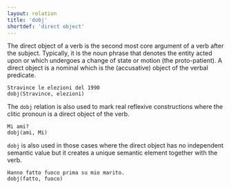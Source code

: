 ```yaml
---
layout: relation
title: 'dobj'
shortdef: 'direct object'
---
```


The direct object of a verb is the second most core argument of a verb after the subject. Typically, it is the noun phrase that denotes the entity acted upon or which undergoes a change of state or motion (the proto-patient). 
A direct object is a nominal which is the (accusative) object of the verbal predicate.

~~~ sdparse
Stravince le elezioni del 1990 
dobj(Stravince, elezioni)
~~~

The <code>dobj</code> relation is also used to mark real reflexive constructions where the clitic pronoun is a direct object of the verb.
~~~ sdparse
Mi ami? 
dobj(ami, Mi)
~~~

<code>dobj</code> is also used in those cases where the direct object has no independent semantic value but it creates a unique semantic element together with the verb.
~~~ sdparse
Hanno fatto fuoco prima su mio marito. 
dobj(fatto, fuoco)
~~~
